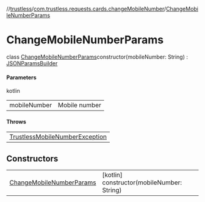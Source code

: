 //[trustless](../../../index.md)/[com.trustless.requests.cards.changeMobileNumber](../index.md)/[ChangeMobileNumberParams](index.md)

# ChangeMobileNumberParams

class [ChangeMobileNumberParams](index.md)constructor(mobileNumber: String) : [JSONParamsBuilder](../../com.trustless.params/-j-s-o-n-params-builder/index.md)

#### Parameters

kotlin

| | |
|---|---|
| mobileNumber | Mobile number |

#### Throws

| |
|---|
| [TrustlessMobileNumberException](../../com.trustless.exceptions/-trustless-mobile-number-exception/index.md) |

## Constructors

| | |
|---|---|
| [ChangeMobileNumberParams](-change-mobile-number-params.md) | [kotlin]<br>constructor(mobileNumber: String) |
